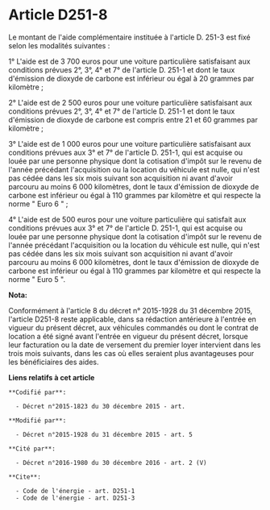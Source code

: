 # Article D251-8

Le montant de l'aide complémentaire instituée à l'article D. 251-3 est fixé selon les modalités suivantes : 

1° L'aide est de 3 700 euros pour une voiture particulière satisfaisant aux conditions prévues 2°, 3°, 4° et 7° de l'article
D. 251-1 et dont le taux d'émission de dioxyde de carbone est inférieur ou égal à 20 grammes par kilomètre ; 

2° L'aide est de 2 500 euros pour une voiture particulière satisfaisant aux conditions prévues 2°, 3°, 4° et 7° de l'article
D. 251-1 et dont le taux d'émission de dioxyde de carbone est compris entre 21 et 60 grammes par kilomètre ; 

3° L'aide est de 1 000 euros pour une voiture particulière satisfaisant aux conditions prévues aux 3° et 7° de l'article D.
251-1, qui est acquise ou louée par une personne physique dont la cotisation d'impôt sur le revenu de l'année précédant
l'acquisition ou la location du véhicule est nulle, qui n'est pas cédée dans les six mois suivant son acquisition ni avant
d'avoir parcouru au moins 6 000 kilomètres, dont le taux d'émission de dioxyde de carbone est inférieur ou égal à 110 grammes
par kilomètre et qui respecte la norme " Euro 6 " ; 

4° L'aide est de 500 euros pour une voiture particulière qui satisfait aux conditions prévues aux 3° et 7° de l'article D.
251-1, qui est acquise ou louée par une personne physique dont la cotisation d'impôt sur le revenu de l'année précédant
l'acquisition ou la location du véhicule est nulle, qui n'est pas cédée dans les six mois suivant son acquisition ni avant
d'avoir parcouru au moins 6 000 kilomètres, dont le taux d'émission de dioxyde de carbone est inférieur ou égal à 110 grammes
par kilomètre et qui respecte la norme " Euro 5 ".

**Nota:**

Conformément à l'article 8 du décret n° 2015-1928 du 31 décembre 2015, l'article D251-8 reste applicable, dans sa rédaction
antérieure à l'entrée en vigueur du présent décret, aux véhicules commandés ou dont le contrat de location a été signé avant
l'entrée en vigueur du présent décret, lorsque leur facturation ou la date de versement du premier loyer intervient dans les
trois mois suivants, dans les cas où elles seraient plus avantageuses pour les bénéficiaires des aides.

**Liens relatifs à cet article**

	**Codifié par**:

	  - Décret n°2015-1823 du 30 décembre 2015 - art.

	**Modifié par**:

	  - Décret n°2015-1928 du 31 décembre 2015 - art. 5

	**Cité par**:

	  - Décret n°2016-1980 du 30 décembre 2016 - art. 2 (V)

	**Cite**:

	  - Code de l'énergie - art. D251-1
	  - Code de l'énergie - art. D251-3
